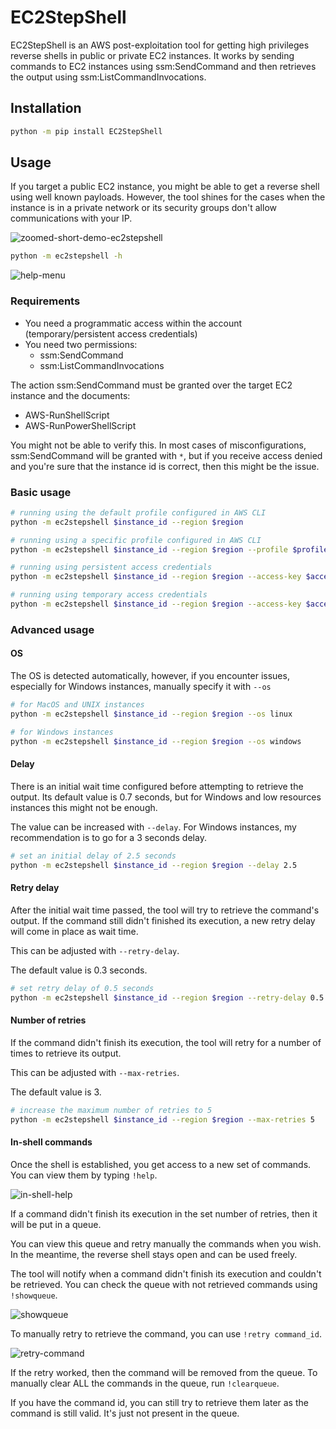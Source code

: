 # EC2StepShell

EC2StepShell is an AWS post-exploitation tool for getting high privileges reverse shells in public or private EC2 instances.
It works by sending commands to EC2 instances using ssm:SendCommand and then retrieves the output using ssm:ListCommandInvocations.

## Installation

```bash
python -m pip install EC2StepShell
```

## Usage

If you target a public EC2 instance, you might be able to get a reverse shell using well known payloads. However, the tool shines for the cases when the instance is in a private network or its security groups don't allow communications with your IP.

![zoomed-short-demo-ec2stepshell](https://user-images.githubusercontent.com/38787278/219875886-05f367af-6782-4137-bd49-8e1b78652c36.gif)

```bash
python -m ec2stepshell -h
```

![help-menu](https://user-images.githubusercontent.com/38787278/218660321-cbf2da28-b9e6-4727-9643-697cf5857ce3.png)

### Requirements

- You need a programmatic access within the account (temporary/persistent access credentials)
- You need two permissions:
  - ssm:SendCommand
  - ssm:ListCommandInvocations

The action ssm:SendCommand must be granted over the target EC2 instance and the documents:
- AWS-RunShellScript
- AWS-RunPowerShellScript

You might not be able to verify this. In most cases of misconfigurations, ssm:SendCommand will be granted with `*`, but if you receive access denied and you're sure that the instance id is correct, then this might be the issue.

### Basic usage

```bash
# running using the default profile configured in AWS CLI
python -m ec2stepshell $instance_id --region $region

# running using a specific profile configured in AWS CLI
python -m ec2stepshell $instance_id --region $region --profile $profile

# running using persistent access credentials
python -m ec2stepshell $instance_id --region $region --access-key $access_key --secret-key $secret_key

# running using temporary access credentials
python -m ec2stepshell $instance_id --region $region --access-key $access_key --secret-key $secret_key --session-token $session_token
```

### Advanced usage

#### OS

The OS is detected automatically, however, if you encounter issues, especially for Windows instances, manually specify it with `--os` 

```bash
# for MacOS and UNIX instances
python -m ec2stepshell $instance_id --region $region --os linux 

# for Windows instances
python -m ec2stepshell $instance_id --region $region --os windows 
```

#### Delay

There is an initial wait time configured before attempting to retrieve the output. Its default value is 0.7 seconds, but for Windows and low resources instances this might not be enough.

The value can be increased with `--delay`. For Windows instances, my recommendation is to go for a 3 seconds delay.

```bash
# set an initial delay of 2.5 seconds
python -m ec2stepshell $instance_id --region $region --delay 2.5
```

#### Retry delay

After the initial wait time passed, the tool will try to retrieve the command's output.
If the command still didn't finished its execution, a new retry delay will come in place as wait time.

This can be adjusted with `--retry-delay`.

The default value is 0.3 seconds.

```bash
# set retry delay of 0.5 seconds
python -m ec2stepshell $instance_id --region $region --retry-delay 0.5
```

#### Number of retries

If the command didn't finish its execution, the tool will retry for a number of times to retrieve its output.

This can be adjusted with `--max-retries`.

The default value is 3.

```bash
# increase the maximum number of retries to 5
python -m ec2stepshell $instance_id --region $region --max-retries 5
```

#### In-shell commands

Once the shell is established, you get access to a new set of commands. You can view them by typing `!help`.

![in-shell-help](https://user-images.githubusercontent.com/38787278/218667636-b258e72a-5ada-4dc3-a0f4-b0941be38b19.png)

If a command didn't finish its execution in the set number of retries, then it will be put in a queue.

You can view this queue and retry manually the commands when you wish. In the meantime, the reverse shell stays open and can be used freely.

The tool will notify when a command didn't finish its execution and couldn't be retrieved. You can check the queue with not retrieved commands using `!showqueue`.

![showqueue](https://user-images.githubusercontent.com/38787278/218668801-43ce658a-82e5-4f58-a8f9-a9c91646ebbf.png)

To manually retry to retrieve the command, you can use `!retry command_id`.

![retry-command](https://user-images.githubusercontent.com/38787278/218669211-7129a49b-dffd-4ad7-9201-9a782217a6de.png)

If the retry worked, then the command will be removed from the queue. To manually clear ALL the commands in the queue, run `!clearqueue`.

If you have the command id, you can still try to retrieve them later as the command is still valid. It's just not present in the queue.

